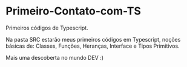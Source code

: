 # Primeiro-Contato-com-TS
Primeiros códigos de Typescript.

Na pasta SRC estarão meus primeiros códigos em Typescript, noções básicas de: Classes, Funções, Heranças, Interface e Tipos Primitivos.

Mais uma descoberta no mundo DEV :)
